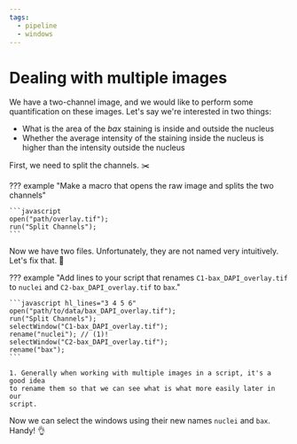 ```yaml
---
tags:
  - pipeline
  - windows
---
```

# Dealing with multiple images

We have a two-channel image, and we would like to perform some quantification on
these images. Let's say we're interested in two things:

* What is the area of the *bax* staining is inside and outside the nucleus
* Whether the average intensity of the staining inside the nucleus is higher
than the intensity outside the nucleus

First, we need to split the channels. :scissors:

??? example "Make a macro that opens the raw image and splits the two channels"

    ```javascript
    open("path/overlay.tif");
    run("Split Channels");
    ```

Now we have two files. Unfortunately, they are not named very intuitively.
Let's fix that. :wrench:

??? example "Add lines to your script that renames `C1-bax_DAPI_overlay.tif` to `nuclei` and `C2-bax_DAPI_overlay.tif` to `bax`."

    ```javascript hl_lines="3 4 5 6"
    open("path/to/data/bax_DAPI_overlay.tif");
    run("Split Channels");
    selectWindow("C1-bax_DAPI_overlay.tif");
    rename("nuclei"); // (1)!
    selectWindow("C2-bax_DAPI_overlay.tif");
    rename("bax");
    ```

    1. Generally when working with multiple images in a script, it's a good idea
    to rename them so that we can see what is what more easily later in our
    script.

Now we can select the windows using their new names `nuclei` and `bax`. Handy! :ok_hand:
